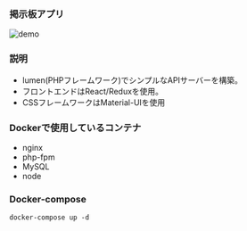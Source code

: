### 掲示板アプリ
![demo](https://user-images.githubusercontent.com/19617305/43756691-c27f5066-9a50-11e8-9fb1-ab348368472a.gif)
### 説明
- lumen(PHPフレームワーク)でシンプルなAPIサーバーを構築。
- フロントエンドはReact/Reduxを使用。
- CSSフレームワークはMaterial-UIを使用
### Dockerで使用しているコンテナ
- nginx
- php-fpm
- MySQL
- node
### Docker-compose   
`docker-compose up -d`

 